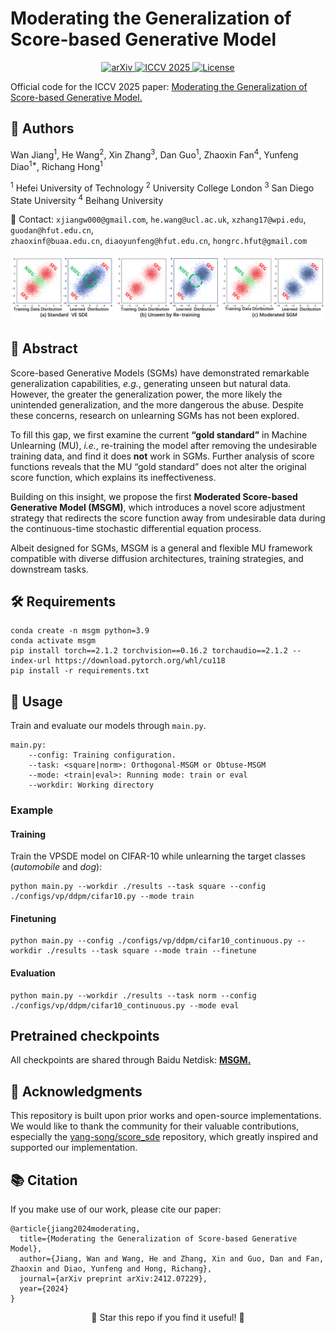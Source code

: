 # Moderating the Generalization of Score-based Generative Model
<p align="center">
    <a href="https://arxiv.org/abs/2412.07229">
    <img src="https://img.shields.io/static/v1?label=arXiv&message=2412.07229&color=red&labelColor=2f2f2f" alt="arXiv">
    <a href="https://iccv.thecvf.com/Conferences/2025">
    <img src="https://img.shields.io/static/v1?label=ICCV&message=2025&color=blue&labelColor=2f2f2f" alt="ICCV 2025">
    <a href="https://opensource.org/licenses/MIT"><img src="https://img.shields.io/badge/license-MIT-green.svg" alt="License"></a>
  </a>
  </a>
</p>

  <!--MSGM is a PyTorch framework for moderating the generalization of Score-based Generative Models via machine unlearning. -->
  Official code for the ICCV 2025 paper:  [Moderating the Generalization of Score-based Generative Model.](https://arxiv.org/abs/2412.07229)


<!--<p align="center">-->
<!--<a href="https://www.python.org/"><img src="https://img.shields.io/badge/python-3.9-blue.svg" alt="Python"></a>-->
<!--  <a href="https://pytorch.org/"><img src="https://img.shields.io/badge/PyTorch-2.1.2-red.svg" alt="PyTorch"></a>-->
<!--  <a href="https://opensource.org/licenses/HFUT"><img src="https://img.shields.io/badge/license-HFUT-green.svg" alt="License"></a>-->
<!--</p>-->
## 👥 Authors

Wan Jiang<sup>1</sup>, He Wang<sup>2</sup>, Xin Zhang<sup>3</sup>, Dan Guo<sup>1</sup>,  Zhaoxin Fan<sup>4</sup>, Yunfeng Diao<sup>1*</sup>, Richang Hong<sup>1</sup>  

<sup>1</sup> Hefei University of Technology <sup> 2</sup> University College London
<sup>3</sup> San Diego State University <sup>4</sup> Beihang University

📧 Contact: `xjiangw000@gmail.com`, `he.wang@ucl.ac.uk`, `xzhang17@wpi.edu`, `guodan@hfut.edu.cn`,  
`zhaoxinf@buaa.edu.cn`, `diaoyunfeng@hfut.edu.cn`, `hongrc.hfut@gmail.com`

![ex](assets/samples.png)



## 📝 Abstract
Score-based Generative Models (SGMs) have demonstrated remarkable generalization capabilities, *e.g.*, generating unseen but natural data. However, the greater the generalization power, the more likely the unintended generalization, and the more dangerous the abuse. Despite these concerns, research on unlearning SGMs has not been explored.  

To fill this gap, we first examine the current **“gold standard”** in Machine Unlearning (MU), *i.e.*, re-training the model after removing the undesirable training data, and find it does **not** work in SGMs. Further analysis of score functions reveals that the MU “gold standard” does not alter the original score function, which explains its ineffectiveness.  

Building on this insight, we propose the first **Moderated Score-based Generative Model (MSGM)**, which introduces a novel score adjustment strategy that redirects the score function away from undesirable data during the continuous-time stochastic differential equation process.  

Albeit designed for SGMs, MSGM is a general and flexible MU framework compatible with diverse diffusion architectures, training strategies, and downstream tasks.


## 🛠️ Requirements

```
conda create -n msgm python=3.9
conda activate msgm
pip install torch==2.1.2 torchvision==0.16.2 torchaudio==2.1.2 --index-url https://download.pytorch.org/whl/cu118
pip install -r requirements.txt
```

## 🚀 Usage
Train and evaluate our models through `main.py`.
```
main.py:
    --config: Training configuration.
    --task: <square|norm>: Orthogonal-MSGM or Obtuse-MSGM
    --mode: <train|eval>: Running mode: train or eval
    --workdir: Working directory
```
### Example

#### Training
Train the VPSDE model on CIFAR-10 while unlearning the target classes (*automobile* and *dog*):
```
python main.py --workdir ./results --task square --config ./configs/vp/ddpm/cifar10.py --mode train
```
#### Finetuning
```
python main.py --config ./configs/vp/ddpm/cifar10_continuous.py --workdir ./results --task square --mode train --finetune
```
#### Evaluation
```
python main.py --workdir ./results --task norm --config ./configs/vp/ddpm/cifar10_continuous.py --mode eval
```

## Pretrained checkpoints
All checkpoints are shared through Baidu Netdisk:  [**MSGM.**](https://pan.baidu.com/s/5WRgVRe6gBBrj8wunth1viw)

## 🙏 Acknowledgments
This repository is built upon prior works and open-source implementations.  
We would like to thank the community for their valuable contributions, especially the [yang-song/score_sde](https://github.com/yang-song/score_sde_pytorch) repository, which greatly inspired and supported our implementation.



## 📚 Citation
If you make use of our work, please cite our paper:

```
@article{jiang2024moderating,
  title={Moderating the Generalization of Score-based Generative Model},
  author={Jiang, Wan and Wang, He and Zhang, Xin and Guo, Dan and Fan, Zhaoxin and Diao, Yunfeng and Hong, Richang},
  journal={arXiv preprint arXiv:2412.07229},
  year={2024}
}
```
<p align="center">
  🌟 Star this repo if you find it useful! 🌟
</p>

